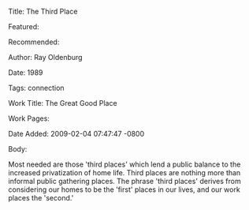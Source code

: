 Title: The Third Place

Featured: 

Recommended: 

Author: Ray Oldenburg

Date: 1989

Tags: connection

Work Title: The Great Good Place

Work Pages:  

Date Added: 2009-02-04 07:47:47 -0800

Body:

Most needed are those 'third places' which lend a public balance to the increased privatization of home life. Third places are nothing more than informal public gathering places. The phrase 'third places' derives from considering our homes to be the 'first' places in our lives, and our work places the 'second.'


